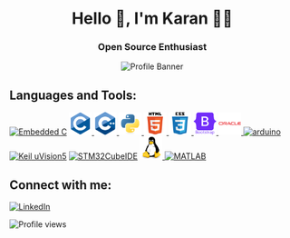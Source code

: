 <div align="center">

# Hello 👋, I'm Karan 👨‍🎓
### Open Source Enthusiast

![Profile Banner](https://repository-images.githubusercontent.com/462900780/0a10af70-6cbf-46df-9071-0ff586a3b1d6)


</div>

## Languages and Tools:
<a href="https://www.yoursite.com/embedded-c-tutorial" target="_blank" rel="noreferrer"><img src="https://www.chetu.com/img/on-demand-developers/embedded-c/logo/embeded-c.png" alt="Embedded C" width="40" height="40"/></a>
<a href="https://www.cprogramming.com/" target="_blank" rel="noreferrer"><img src="https://raw.githubusercontent.com/devicons/devicon/master/icons/c/c-original.svg" alt="c" width="40" height="40"/> </a>
<a href="https://www.w3schools.com/cpp/" target="_blank" rel="noreferrer"><img src="https://raw.githubusercontent.com/devicons/devicon/master/icons/cplusplus/cplusplus-original.svg" alt="cplusplus" width="40" height="40"/> </a>
<a href="https://www.python.org" target="_blank" rel="noreferrer"><img src="https://raw.githubusercontent.com/devicons/devicon/master/icons/python/python-original.svg" alt="python" width="40" height="40"/> </a>
<a href="https://www.w3.org/html/" target="_blank" rel="noreferrer"><img src="https://raw.githubusercontent.com/devicons/devicon/master/icons/html5/html5-original-wordmark.svg" alt="html5" width="40" height="40"/> </a>
<a href="https://www.w3schools.com/css/" target="_blank" rel="noreferrer"><img src="https://raw.githubusercontent.com/devicons/devicon/master/icons/css3/css3-original-wordmark.svg" alt="css3" width="40" height="40"/> </a>
<a href="https://getbootstrap.com" target="_blank" rel="noreferrer"><img src="https://raw.githubusercontent.com/devicons/devicon/master/icons/bootstrap/bootstrap-plain-wordmark.svg" alt="bootstrap" width="40" height="40"/> </a>
<a href="https://www.oracle.com/" target="_blank" rel="noreferrer"><img src="https://raw.githubusercontent.com/devicons/devicon/master/icons/oracle/oracle-original.svg" alt="oracle" width="40" height="40"/> </a>
<a href="https://www.arduino.cc/" target="_blank" rel="noreferrer"><img src="https://cdn.worldvectorlogo.com/logos/arduino-1.svg" alt="arduino" width="40" height="40"/></a>
<a href="https://www.keil.com/arm/uvision/" target="_blank" rel="noreferrer"><img src="https://encrypted-tbn0.gstatic.com/images?q=tbn:ANd9GcQmRQV_afbRPUTbD-LV5ZXZCLtPzFsdLGcx0Ws2dkYo&s" alt="Keil uVision5" width="100" height="40"/></a>
<a href="https://www.st.com/en/development-tools/stm32cubeide.html" target="_blank" rel="noreferrer"><img src="https://p7.hiclipart.com/preview/108/116/857/stmicroelectronics-stm32-software-development-kit-sensor-usb.jpg" alt="STM32CubeIDE" width="40" height="40"/></a>
<a href="https://www.linux.org/" target="_blank" rel="noreferrer"><img src="https://raw.githubusercontent.com/devicons/devicon/master/icons/linux/linux-original.svg" alt="linux" width="40" height="40"/> </a>
<a href="https://www.mathworks.com/products/matlab.html" target="_blank" rel="noreferrer"><img src="https://www.mathworks.com/matlabcentral/communitycontests/uploaded_files/6323/image.png" alt="MATLAB" width="40" height="40"/></a>

## Connect with me:
<a href="https://www.linkedin.com/in/karan-harale/" target="_blank"><img src="https://raw.githubusercontent.com/rahuldkjain/github-profile-readme-generator/master/src/images/icons/Social/linked-in-alt.svg" alt="LinkedIn" height="30" width="40" /></a>



![Profile views](https://komarev.com/ghpvc/?username=karan-harale&label=Profile%20views&color=0e75b6&style=flat)



